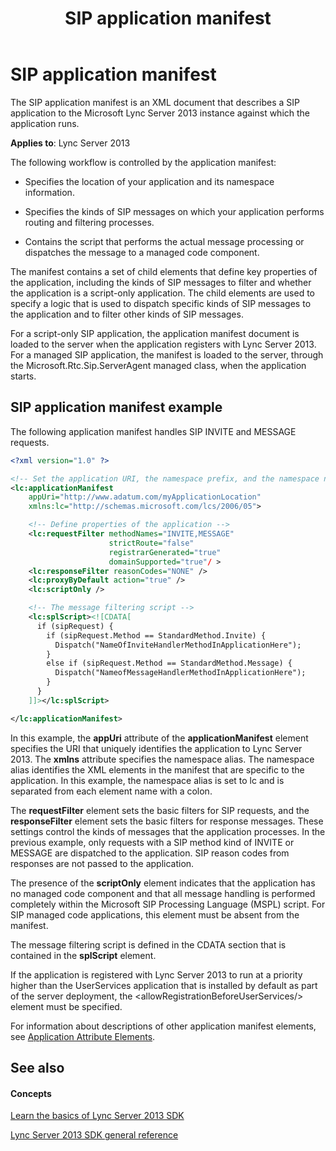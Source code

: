 ﻿---
title: SIP application manifest
TOCTitle: SIP application manifest
ms:assetid: 3a5d8ad8-08c2-4dee-b39c-b19860ca23c6
ms:mtpsurl: https://msdn.microsoft.com/en-us/library/Dn439064(v=office.15)
ms:contentKeyID: 57096220
ms.date: 02/11/2016
mtps_version: v=office.15
dev_langs:
- xml
---

# SIP application manifest

The SIP application manifest is an XML document that describes a SIP application to the Microsoft Lync Server 2013 instance against which the application runs.


**Applies to**: Lync Server 2013

The following workflow is controlled by the application manifest:

  - Specifies the location of your application and its namespace information.

  - Specifies the kinds of SIP messages on which your application performs routing and filtering processes.

  - Contains the script that performs the actual message processing or dispatches the message to a managed code component.

The manifest contains a set of child elements that define key properties of the application, including the kinds of SIP messages to filter and whether the application is a script-only application. The child elements are used to specify a logic that is used to dispatch specific kinds of SIP messages to the application and to filter other kinds of SIP messages.

For a script-only SIP application, the application manifest document is loaded to the server when the application registers with Lync Server 2013. For a managed SIP application, the manifest is loaded to the server, through the Microsoft.Rtc.Sip.ServerAgent managed class, when the application starts.

## SIP application manifest example

The following application manifest handles SIP INVITE and MESSAGE requests.

``` xml
<?xml version="1.0" ?>

<!-- Set the application URI, the namespace prefix, and the namespace name -->
<lc:applicationManifest
    appUri="http://www.adatum.com/myApplicationLocation"
    xmlns:lc="http://schemas.microsoft.com/lcs/2006/05">

    <!-- Define properties of the application -->
    <lc:requestFilter methodNames="INVITE,MESSAGE"
                      strictRoute="false"
                      registrarGenerated="true"
                      domainSupported="true"/ >
    <lc:responseFilter reasonCodes="NONE" />
    <lc:proxyByDefault action="true" />
    <lc:scriptOnly />

    <!-- The message filtering script -->
    <lc:splScript><![CDATA[
      if (sipRequest) {
        if (sipRequest.Method == StandardMethod.Invite) {
          Dispatch("NameOfInviteHandlerMethodInApplicationHere");
        }
        else if (sipRequest.Method == StandardMethod.Message) {
          Dispatch("NameofMessageHandlerMethodInApplicationHere");
        }
      }
    ]]></lc:splScript>

</lc:applicationManifest>
```

In this example, the **appUri** attribute of the **applicationManifest** element specifies the URI that uniquely identifies the application to Lync Server 2013. The **xmlns** attribute specifies the namespace alias. The namespace alias identifies the XML elements in the manifest that are specific to the application. In this example, the namespace alias is set to lc and is separated from each element name with a colon.

The **requestFilter** element sets the basic filters for SIP requests, and the **responseFilter** element sets the basic filters for response messages. These settings control the kinds of messages that the application processes. In the previous example, only requests with a SIP method kind of INVITE or MESSAGE are dispatched to the application. SIP reason codes from responses are not passed to the application.

The presence of the **scriptOnly** element indicates that the application has no managed code component and that all message handling is performed completely within the Microsoft SIP Processing Language (MSPL) script. For SIP managed code applications, this element must be absent from the manifest.

The message filtering script is defined in the CDATA section that is contained in the **splScript** element.

If the application is registered with Lync Server 2013 to run at a priority higher than the UserServices application that is installed by default as part of the server deployment, the \<allowRegistrationBeforeUserServices/\> element must be specified.

For information about descriptions of other application manifest elements, see [Application Attribute Elements](https://msdn.microsoft.com/en-us/library/dd185854\(v=office.15\)).

## See also

#### Concepts

[Learn the basics of Lync Server 2013 SDK](learn-the-basics-of-lync-server-2013-sdk.md)

[Lync Server 2013 SDK general reference](lync-server-2013-sdk-general-reference.md)

